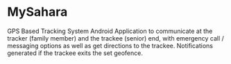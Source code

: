 # MySahara
GPS Based Tracking System
Android Application to communicate at the tracker (family member) and the trackee (senior) end,
with emergency call / messaging options as well as get directions to the trackee. Notifications
generated if the trackee exits the set geofence.
